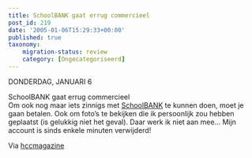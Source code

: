 ```yaml
---
title: SchoolBANK gaat errug commercieel
post_id: 219
date: '2005-01-06T15:29:33+00:00'
published: true
taxonomy:
    migration-status: review
    category: [Ongecategoriseerd]
---
```

DONDERDAG, JANUARI 6

SchoolBANK gaat errug commercieel  
 Om ook nog maar iets zinnigs met [SchoolBANK](http://www.schoolbank.nl/) te kunnen doen, moet je gaan betalen. Ook om foto’s te bekijken die ik persoonlijk zou hebben geplaatst (is gelukkig niet het geval). Daar werk ik niet aan mee… Mijn account is sinds enkele minuten verwijderd!

Via [hccmagazine](http://www.hccmagazine.nl/)